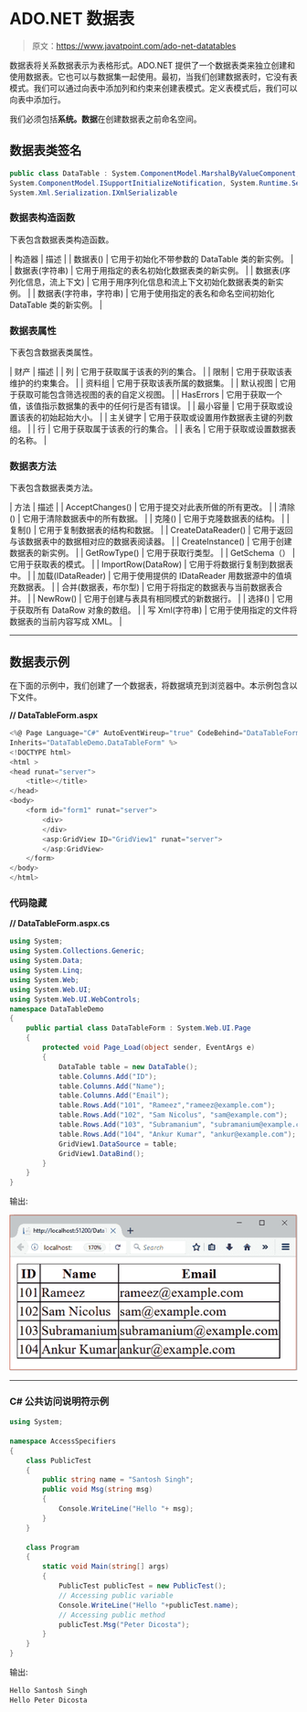 # ADO.NET 数据表

> 原文：<https://www.javatpoint.com/ado-net-datatables>

数据表将关系数据表示为表格形式。ADO.NET 提供了一个数据表类来独立创建和使用数据表。它也可以与数据集一起使用。最初，当我们创建数据表时，它没有表模式。我们可以通过向表中添加列和约束来创建表模式。定义表模式后，我们可以向表中添加行。

我们必须包括**系统。数据**在创建数据表之前命名空间。

## 数据表类签名

```cs
public class DataTable : System.ComponentModel.MarshalByValueComponent, System.ComponentModel.IListSource,
System.ComponentModel.ISupportInitializeNotification, System.Runtime.Serialization.ISerializable,
System.Xml.Serialization.IXmlSerializable

```

### 数据表构造函数

下表包含数据表类构造函数。

| 构造器 | 描述 |
| 数据表() | 它用于初始化不带参数的 DataTable 类的新实例。 |
| 数据表(字符串) | 它用于用指定的表名初始化数据表类的新实例。 |
| 数据表(序列化信息，流上下文) | 它用于用序列化信息和流上下文初始化数据表类的新实例。 |
| 数据表(字符串，字符串) | 它用于使用指定的表名和命名空间初始化 DataTable 类的新实例。 |

### 数据表属性

下表包含数据表类属性。

| 财产 | 描述 |
| 列 | 它用于获取属于该表的列的集合。 |
| 限制 | 它用于获取该表维护的约束集合。 |
| 资料组 | 它用于获取该表所属的数据集。 |
| 默认视图 | 它用于获取可能包含筛选视图的表的自定义视图。 |
| HasErrors | 它用于获取一个值，该值指示数据集的表中的任何行是否有错误。 |
| 最小容量 | 它用于获取或设置该表的初始起始大小。 |
| 主关键字 | 它用于获取或设置用作数据表主键的列数组。 |
| 行 | 它用于获取属于该表的行的集合。 |
| 表名 | 它用于获取或设置数据表的名称。 |

### 数据表方法

下表包含数据表类方法。

| 方法 | 描述 |
| AcceptChanges() | 它用于提交对此表所做的所有更改。 |
| 清除() | 它用于清除数据表中的所有数据。 |
| 克隆() | 它用于克隆数据表的结构。 |
| 复制() | 它用于复制数据表的结构和数据。 |
| CreateDataReader() | 它用于返回与该数据表中的数据相对应的数据表阅读器。 |
| CreateInstance() | 它用于创建数据表的新实例。 |
| GetRowType() | 它用于获取行类型。 |
| GetSchema（） | 它用于获取表的模式。 |
| ImportRow(DataRow) | 它用于将数据行复制到数据表中。 |
| 加载(IDataReader) | 它用于使用提供的 IDataReader 用数据源中的值填充数据表。 |
| 合并(数据表，布尔型) | 它用于将指定的数据表与当前数据表合并。 |
| NewRow() | 它用于创建与表具有相同模式的新数据行。 |
| 选择() | 它用于获取所有 DataRow 对象的数组。 |
| 写 Xml(字符串) | 它用于使用指定的文件将数据表的当前内容写成 XML。 |

* * *

## 数据表示例

在下面的示例中，我们创建了一个数据表，将数据填充到浏览器中。本示例包含以下文件。

**// DataTableForm.aspx**

```cs
<%@ Page Language="C#" AutoEventWireup="true" CodeBehind="DataTableForm.aspx.cs" 
Inherits="DataTableDemo.DataTableForm" %>
<!DOCTYPE html>
<html >
<head runat="server">
    <title></title>
</head>
<body>
    <form id="form1" runat="server">
        <div>
        </div>
        <asp:GridView ID="GridView1" runat="server">
        </asp:GridView>
    </form>
</body>
</html>

```

### 代码隐藏

**// DataTableForm.aspx.cs**

```cs
using System;
using System.Collections.Generic;
using System.Data;
using System.Linq;
using System.Web;
using System.Web.UI;
using System.Web.UI.WebControls;
namespace DataTableDemo
{
    public partial class DataTableForm : System.Web.UI.Page
    {
        protected void Page_Load(object sender, EventArgs e)
        {
            DataTable table = new DataTable();
            table.Columns.Add("ID");
            table.Columns.Add("Name");
            table.Columns.Add("Email");
            table.Rows.Add("101", "Rameez","rameez@example.com");
            table.Rows.Add("102", "Sam Nicolus", "sam@example.com");
            table.Rows.Add("103", "Subramanium", "subramanium@example.com");
            table.Rows.Add("104", "Ankur Kumar", "ankur@example.com");
            GridView1.DataSource = table;
            GridView1.DataBind();
        }
    }
}

```

输出:

![ADO Net Datatabel 1](img/aa56b022662ba8125fc22cfc7fb00dd3.png)

* * *

### C# 公共访问说明符示例

```cs
using System;

namespace AccessSpecifiers
{
    class PublicTest
    {
        public string name = "Santosh Singh";
        public void Msg(string msg)
        {
            Console.WriteLine("Hello "+ msg);
        }
    }

    class Program
    {
        static void Main(string[] args)
        {
            PublicTest publicTest = new PublicTest();
            // Accessing public variable
            Console.WriteLine("Hello "+publicTest.name);
            // Accessing public method
            publicTest.Msg("Peter Dicosta");
        }
    }
}

```

输出:

```cs
Hello Santosh Singh
Hello Peter Dicosta

```